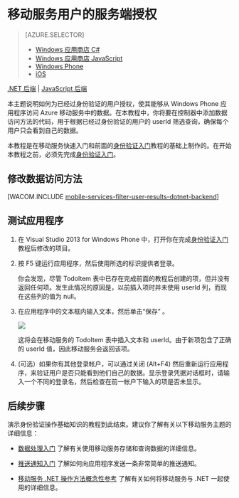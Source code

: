 <properties pageTitle="Service-side authorization (Windows Phone) | Mobile Dev Center" metaKeywords="" description="Learn how to authorize users in the .NET backend of Azure Mobile Services." metaCanonical="" services="" documentationCenter="Mobile" title="Service-side authorization of Mobile Services users" authors="glenga" solutions="" manager="" editor="" />
<tags ms.service=""
    ms.date="10/06/2014"
    wacn.date="04/11/2015"
    />

# 移动服务用户的服务端授权

> [AZURE.SELECTOR]
> - [Windows 应用商店 C#](/zh-cn/documentation/articles/mobile-services-dotnet-backend-windows-store-dotnet-authorize-users-in-scripts)
> - [Windows 应用商店 JavaScript](/zh-cn/documentation/articles/mobile-services-dotnet-backend-windows-store-javascript-authorize-users-in-scripts)
> - [Windows Phone](/zh-cn/documentation/articles/mobile-services-dotnet-backend-windows-phone-authorize-users-in-scripts)
> - [iOS](/zh-cn/documentation/articles/mobile-services-dotnet-backend-ios-authorize-users-in-scripts)

<div class="dev-center-tutorial-subselector"><a href="/zh-cn/documentation/articles/mobile-services-dotnet-backend-windows-phone-authorize-users-in-scripts/" title=".NET backend" class="current">.NET 后端</a> | <a href="/zh-cn/documentation/articles/mobile-services-windows-phone-authorize-users-in-scripts/"  title="JavaScript backend">JavaScript 后端</a></div>

本主题说明如何为已经过身份验证的用户授权，使其能够从 Windows Phone 应用程序访问 Azure 移动服务中的数据。在本教程中，你将要在控制器中添加数据访问方法的代码，用于根据已经过身份验证的用户的 userId 筛选查询，确保每个用户只会看到自己的数据。

本教程是在移动服务快速入门和前面的[身份验证入门][]教程的基础上制作的。在开始本教程之前，必须先完成[身份验证入门][]。

<a name="register-scripts"></a>
## 修改数据访问方法

[WACOM.INCLUDE [mobile-services-filter-user-results-dotnet-backend](../includes/mobile-services-filter-user-results-dotnet-backend.md)]

## 测试应用程序

1.  在 Visual Studio 2013 for Windows Phone 中，打开你在完成[身份验证入门][]教程后修改的项目。

2.  按 F5 键运行应用程序，然后使用所选的标识提供者登录。

   	你会发现，尽管 TodoItem 表中已存在完成前面的教程后创建的项，但并没有返回任何项。发生此情况的原因是，以前插入项时并未使用 userId 列，而现在这些列的值为 null。

3.  在应用程序中的文本框内输入文本，然后单击“保存” 。

   	![][3]

   	这将会在移动服务的 TodoItem 表中插入文本和 userId。由于新项包含了正确的 userId 值，因此移动服务会返回该项。

4.  (可选）如果你有其他登录帐户，可以通过关闭 (Alt+F4) 然后重新运行应用程序，来验证用户是否只能看到他们自己的数据。显示登录凭据对话框时，请输入一个不同的登录名，然后检查在前一帐户下输入的项是否未显示。

## 后续步骤

演示身份验证操作基础知识的教程到此结束。建议你了解有关以下移动服务主题的详细信息：

-   [数据处理入门][]
    了解有关使用移动服务存储和查询数据的详细信息。

-   [推送通知入门][]
    了解如何向应用程序发送一条非常简单的推送通知。

-   [移动服务 .NET 操作方法概念性参考][]
    了解有关如何将移动服务与 .NET 一起使用的详细信息。

  [Windows 应用商店 C#]: /zh-cn/documentation/articles/mobile-services-dotnet-backend-windows-store-dotnet-authorize-users-in-scripts "Windows 应用商店 C#"
  [Windows 应用商店 JavaScript]: /zh-cn/documentation/articles/mobile-services-dotnet-backend-windows-store-javascript-authorize-users-in-scripts "Windows 应用商店 JavaScript"
  [Windows Phone]: /zh-cn/documentation/articles/mobile-services-dotnet-backend-windows-phone-authorize-users-in-scripts "Windows Phone"
  [iOS]: /zh-cn/documentation/articles/mobile-services-dotnet-backend-ios-authorize-users-in-scripts "iOS"
  [.NET 后端]: /zh-cn/documentation/articles/mobile-services-dotnet-backend-windows-phone-authorize-users-in-scripts/ ".NET 后端"
  [JavaScript 后端]: /zh-cn/documentation/articles/mobile-services-windows-phone-authorize-users-in-scripts/ "JavaScript 后端"
  [身份验证入门]: /zh-cn/documentation/articles/mobile-services-dotnet-backend-windows-phone-get-started-users
  [mobile-services-filter-user-results-dotnet-backend]: ../includes/mobile-services-filter-user-results-dotnet-backend.md
  [3]: ./media/mobile-services-dotnet-backend-windows-phone-authorize-users-in-scripts/mobile-quickstart-startup.png
  [数据处理入门]: /zh-cn/documentation/articles/mobile-services-dotnet-backend-windows-phone-get-started-data
  [推送通知入门]: /zh-cn/documentation/articles/mobile-services-dotnet-backend-windows-phone-get-started-push
  [移动服务 .NET 操作方法概念性参考]: /zh-cn/documentation/articles/mobile-services-windows-dotnet-how-to-use-client-library/
